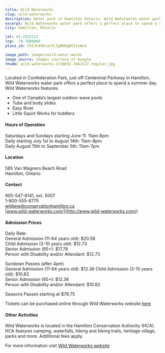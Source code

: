 ```yaml
---
title: Wild Waterworks
slug: wild-waterworks
description: Water park in Hamilton Ontario. Wild Waterworks water park offers a perfect place to spend a summer day.
excerpt: Wild Waterworks water park offers a perfect place to spend a summer day.
city: Hamilton, Ontario

lat: 43.2522212
lng: -79.7609866
place_id: ChIJk4XEsaiYLIgRb6g0IZivWn4

image_path: images/wild-water-works
image_source: Images courtesy of Google.
thumb: wild-waterworks-1158832-1942122-regular.jpg
---
```

Located in Confederation Park, just off Centennial Parkway in Hamilton, Wild Waterworks water park offers a perfect place to spend a summer day.  Wild Waterworks features:
- One of Canada’s largest outdoor wave pools  
- Tube and body slides  
- Easy River  
- Little Squirt Works for toddlers  

#### Hours of Operation 
Saturdays and Sundays starting June 11: 11am-8pm  
Daily starting July 1st to August 14th: 11am-8pm  
Daily August 15th to September 5th: 11am-7pm  

#### Location
585 Van Wagners Beach Road  
Hamilton, Ontario

#### Contact
905-547-6141, ext. 5007  
1-800-555-8775  
wildww@conservationhamilton.ca  
[www.wild-waterworks.com/](http://www.wild-waterworks.com/)

#### Admission Prices
Daily Rate:  
General Admission (11-64 years old): $20.56  
Child Admission (3-10 years old): $12.73  
Senior Admission (65+): $17.78  
Person with Disability and/or Attendant: $12.73  

Sundown Passes (after 4pm)  
General Admission (11-64 years old): $12.36 
Child Admission (3-10 years old): $10.82  
Senior Admission (65+): $12.36  
Person with Disability and/or Attendant: $10.82

Seasons Passes starting at $78.75  

Tickets can be purchased online through Wild Waterworks website [here](https://wild-waterworks.com/tickets/)

#### Other Activities

Wild Waterworks is located in the Hamilton Conservation Authority (HCA).  HCA features camping, waterfalls, hiking and biking trails, heritage village, parks and more.  Additional fees apply.

For more information visit [Wild Waterworks website](https://wild-waterworks.com/)
